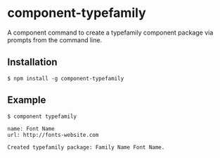 # component-typefamily

  A component command to create a typefamily component package via prompts from the command line.

## Installation
  
    $ npm install -g component-typefamily

## Example

    $ component typefamily

    name: Font Name
    url: http://fonts-website.com

    Created typefamily package: Family Name Font Name.
